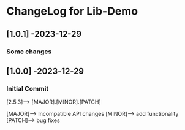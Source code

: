 # ChangeLog for Lib-Demo

## [1.0.1] -2023-12-29
### Some changes

## [1.0.0] -2023-12-29
### Initial Commit

[2.5.3]--> [MAJOR].[MINOR].[PATCH]

[MAJOR]--> Incompatible API changes
[MINOR]--> add functionality
[PATCH]--> bug fixes